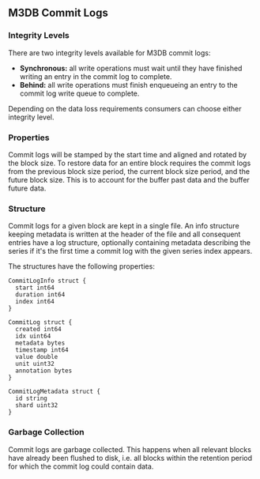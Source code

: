 ## M3DB Commit Logs

### Integrity Levels

There are two integrity levels available for M3DB commit logs:

- **Synchronous:** all write operations must wait until they have finished writing an entry in the commit log to complete.
- **Behind:** all write operations must finish enqueueing an entry to the commit log write queue to complete.

Depending on the data loss requirements consumers can choose either integrity level.

### Properties

Commit logs will be stamped by the start time and aligned and rotated by the block size.  To restore data for an entire block requires the commit logs from the previous block size period, the current block size period, and the future block size. This is to account for the buffer past data and the buffer future data.

### Structure

Commit logs for a given block are kept in a single file. An info structure keeping metadata is written at the header of the file and all consequent entries have a log structure, optionally containing metadata describing the series if it's the first time a commit log with the given series index appears.

The structures have the following properties:

```
CommitLogInfo struct {
  start int64
  duration int64
  index int64
}

CommitLog struct {
  created int64
  idx uint64
  metadata bytes
  timestamp int64
  value double
  unit uint32
  annotation bytes
}

CommitLogMetadata struct {
  id string
  shard uint32
}
```

### Garbage Collection

Commit logs are garbage collected. This happens when all relevant blocks have already been flushed to disk, i.e. all blocks within the retention period for which the commit log could contain data.